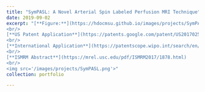 ```yaml
---
title: "SymPASL: A Novel Arterial Spin Labeled Perfusion MRI Technique"
date: 2019-09-02
excerpt: "[**Figure:**](https://hdocmsu.github.io/images/projects/SymPASL.png) The project aims to develop a novel non-contrast MRI-based perfusion imaging method. 
<br/>
[**US Patent Application**](https://patents.google.com/patent/US20170258409A1/en)
<br/>
[**International Application**](https://patentscope.wipo.int/search/en/detail.jsf?docId=WO2016089895) 
<br/>
[**ISMRM Abstract**](https://mrel.usc.edu/pdf/ISMRM2017/1878.html) 
<br/>
<img src='/images/projects/SymPASL.png'>"
collection: portfolio

---
```

